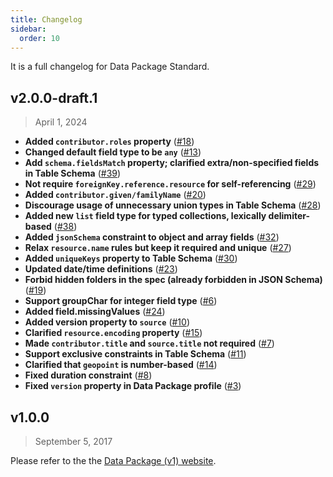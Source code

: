 ```yaml
---
title: Changelog
sidebar:
  order: 10
---
```


It is a full changelog for Data Package Standard.

## v2.0.0-draft.1

> April 1, 2024

- **Added `contributor.roles` property** ([#18](https://github.com/frictionlessdata/datapackage/pull/18))
- **Changed default field type to be `any`** ([#13](https://github.com/frictionlessdata/datapackage/pull/13))
- **Add `schema.fieldsMatch` property; clarified extra/non-specified fields in Table Schema** ([#39](https://github.com/frictionlessdata/datapackage/pull/39))
- **Not require `foreignKey.reference.resource` for self-referencing** ([#29](https://github.com/frictionlessdata/datapackage/pull/29))
- **Added `contributor.given/familyName`** ([#20](https://github.com/frictionlessdata/datapackage/pull/20))
- **Discourage usage of unnecessary union types in Table Schema** ([#28](https://github.com/frictionlessdata/datapackage/pull/28))
- **Added new `list` field type for typed collections, lexically delimiter-based** ([#38](https://github.com/frictionlessdata/datapackage/pull/38))
- **Added `jsonSchema` constraint to object and array fields** ([#32](https://github.com/frictionlessdata/datapackage/pull/32))
- **Relax `resource.name` rules but keep it required and unique** ([#27](https://github.com/frictionlessdata/datapackage/pull/27))
- **Added `uniqueKeys` property to Table Schema** ([#30](https://github.com/frictionlessdata/datapackage/pull/30))
- **Updated date/time definitions** ([#23](https://github.com/frictionlessdata/datapackage/pull/23))
- **Forbid hidden folders in the spec (already forbidden in JSON Schema)** ([#19](https://github.com/frictionlessdata/datapackage/pull/19))
- **Support groupChar for integer field type** ([#6](https://github.com/frictionlessdata/datapackage/pull/6))
- **Added field.missingValues** ([#24](https://github.com/frictionlessdata/datapackage/pull/24))
- **Added version property to `source`** ([#10](https://github.com/frictionlessdata/datapackage/pull/10))
- **Clarified `resource.encoding` property** ([#15](https://github.com/frictionlessdata/datapackage/pull/15))
- **Made `contributor.title` and `source.title` not required** ([#7](https://github.com/frictionlessdata/datapackage/pull/7))
- **Support exclusive constraints in Table Schema** ([#11](https://github.com/frictionlessdata/datapackage/pull/11))
- **Clarified that `geopoint` is number-based** ([#14](https://github.com/frictionlessdata/datapackage/pull/14))
- **Fixed duration constraint** ([#8](https://github.com/frictionlessdata/datapackage/pull/8))
- **Fixed `version` property in Data Package profile** ([#3](https://github.com/frictionlessdata/datapackage/pull/3))

## v1.0.0

> September 5, 2017

Please refer to the the [Data Package (v1) website](https://specs.frictionlessdata.io/).
